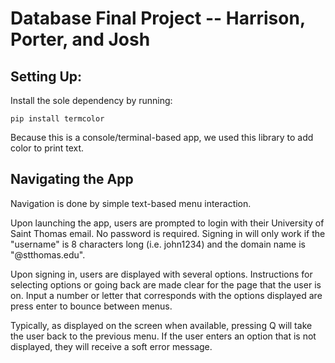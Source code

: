 # Database Final Project -- Harrison, Porter, and Josh

## Setting Up:

Install the sole dependency by running:

`pip install termcolor`

Because this is a console/terminal-based app, we used this library to add color to print text.

## Navigating the App

Navigation is done by simple text-based menu interaction. 

Upon launching the app, users are prompted to login with their University of Saint Thomas email. No password is required. Signing in will only work if the "username" is 8 characters long (i.e. john1234) and the domain name is "@stthomas.edu".

Upon signing in, users are displayed with several options. Instructions for selecting options or going back are made clear for the page that the user is on. Input a number or letter that corresponds with the options displayed are press enter to bounce between menus.

Typically, as displayed on the screen when available, pressing Q will take the user back to the previous menu. If the user enters an option that is not displayed, they will receive a soft error message.

